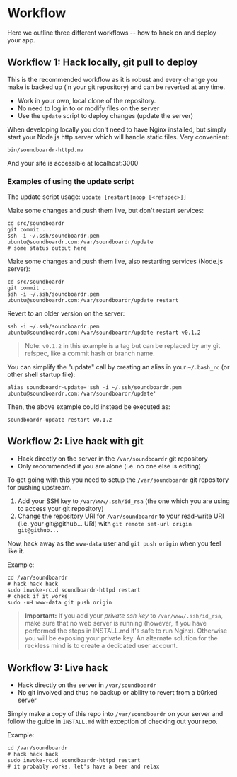 # Workflow

Here we outline three different workflows -- how to hack on and deploy your app.

## Workflow 1: Hack locally, git pull to deploy

This is the recommended workflow as it is robust and every change you make is backed up (in your git repository) and can be reverted at any time.

- Work in your own, local clone of the repository.
- No need to log in to or modify files on the server
- Use the `update` script to deploy changes (update the server)

When developing locally you don't need to have Nginx installed, but simply start your Node.js http server which will handle static files. Very convenient:

    bin/soundboardr-httpd.mv

And your site is accessible at localhost:3000


### Examples of using the update script

The update script usage: `update [restart|noop [<refspec>]]`

Make some changes and push them live, but don't restart services:

    cd src/soundboardr
    git commit ...
    ssh -i ~/.ssh/soundboardr.pem ubuntu@soundboardr.com:/var/soundboardr/update
    # some status output here

Make some changes and push them live, also restarting services (Node.js server):

    cd src/soundboardr
    git commit ...
    ssh -i ~/.ssh/soundboardr.pem ubuntu@soundboardr.com:/var/soundboardr/update restart

Revert to an older version on the server:

    ssh -i ~/.ssh/soundboardr.pem ubuntu@soundboardr.com:/var/soundboardr/update restart v0.1.2

> Note: `v0.1.2` in this example is a tag but can be replaced by any git refspec, like a commit hash or branch name.

You can simplify the "update" call by creating an alias in your `~/.bash_rc` (or other shell startup file):

    alias soundboardr-update='ssh -i ~/.ssh/soundboardr.pem ubuntu@soundboardr.com:/var/soundboardr/update'

Then, the above example could instead be executed as:

    soundboardr-update restart v0.1.2


## Workflow 2: Live hack with git

- Hack directly on the server in the `/var/soundboardr` git repository
- Only recommended if you are alone (i.e. no one else is editing)

To get going with this you need to setup the `/var/soundboardr` git repository for pushing upstream.

1. Add your SSH key to `/var/www/.ssh/id_rsa` (the one which you are using to access your git repository)
2. Change the repository URI for `/var/soundboardr` to your read-write URI (i.e. your git@github... URI) with `git remote set-url origin git@github...`

Now, hack away as the `www-data` user and `git push origin` when you feel like it.

Example:

    cd /var/soundboardr
    # hack hack hack
    sudo invoke-rc.d soundboardr-httpd restart
    # check if it works
    sudo -uH www-data git push origin

> **Important:** If you add your *private ssh key* to `/var/www/.ssh/id_rsa`, make sure that no web server is running (however, if you have performed the steps in INSTALL.md it's safe to run Nginx). Otherwise you will be exposing your private key. An alternate solution for the reckless mind is to create a dedicated user account.

## Workflow 3: Live hack

- Hack directly on the server in `/var/soundboardr`
- No git involved and thus no backup or ability to revert from a b0rked server

Simply make a copy of this repo into `/var/soundboardr` on your server and follow the guide in `INSTALL.md` with exception of checking out your repo.

Example:

    cd /var/soundboardr
    # hack hack hack
    sudo invoke-rc.d soundboardr-httpd restart
    # it probably works, let's have a beer and relax
